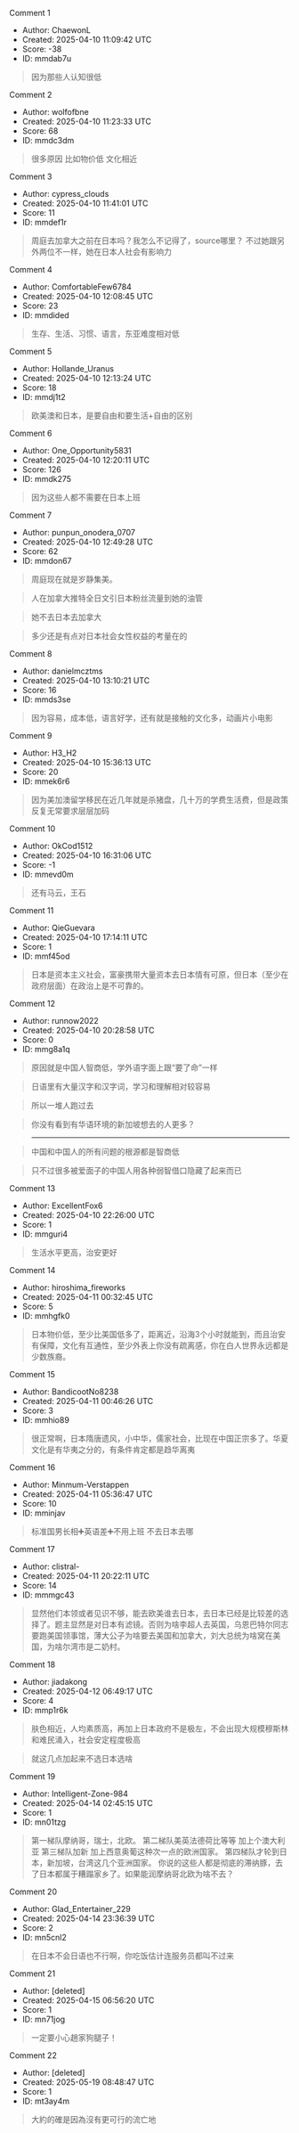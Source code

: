 Comment 1

- Author: ChaewonL
- Created: 2025-04-10 11:09:42 UTC
- Score: -38
- ID: mmdab7u

> 因为那些人认知很低

Comment 2

- Author: wolfofbne
- Created: 2025-04-10 11:23:33 UTC
- Score: 68
- ID: mmdc3dm

> 很多原因 比如物价低 文化相近

Comment 3

- Author: cypress_clouds
- Created: 2025-04-10 11:41:01 UTC
- Score: 11
- ID: mmdef1r

> 周庭去加拿大之前在日本吗？我怎么不记得了，source哪里？
> 不过她跟另外两位不一样，她在日本人社会有影响力

Comment 4

- Author: ComfortableFew6784
- Created: 2025-04-10 12:08:45 UTC
- Score: 23
- ID: mmdided

> 生存、生活、习惯、语言，东亚难度相对低

Comment 5

- Author: Hollande_Uranus
- Created: 2025-04-10 12:13:24 UTC
- Score: 18
- ID: mmdj1t2

> 欧美澳和日本，是要自由和要生活+自由的区别

Comment 6

- Author: One_Opportunity5831
- Created: 2025-04-10 12:20:11 UTC
- Score: 126
- ID: mmdk275

> 因为这些人都不需要在日本上班

Comment 7

- Author: punpun_onodera_0707
- Created: 2025-04-10 12:49:28 UTC
- Score: 62
- ID: mmdon67

> 周庭现在就是岁静集美。

> 人在加拿大推特全日文引日本粉丝流量到她的油管

> 她不去日本去加拿大

> 多少还是有点对日本社会女性权益的考量在的

Comment 8

- Author: danielmcztms
- Created: 2025-04-10 13:10:21 UTC
- Score: 16
- ID: mmds3se

> 因为容易，成本低，语言好学，还有就是接触的文化多，动画片小电影

Comment 9

- Author: H3_H2
- Created: 2025-04-10 15:36:13 UTC
- Score: 20
- ID: mmek6r6

> 因为美加澳留学移民在近几年就是杀猪盘，几十万的学费生活费，但是政策反复无常要求层层加码

Comment 10

- Author: OkCod1512
- Created: 2025-04-10 16:31:06 UTC
- Score: -1
- ID: mmevd0m

> 还有马云，王石

Comment 11

- Author: QieGuevara
- Created: 2025-04-10 17:14:11 UTC
- Score: 1
- ID: mmf45od

> 日本是资本主义社会，富豪携带大量资本去日本情有可原，但日本（至少在政府层面）在政治上是不可靠的。

Comment 12

- Author: runnow2022
- Created: 2025-04-10 20:28:58 UTC
- Score: 0
- ID: mmg8a1q

> 原因就是中国人智商低，学外语字面上跟“要了命”一样

> 日语里有大量汉字和汉字词，学习和理解相对较容易

> 所以一堆人跑过去

> 你没有看到有华语环境的新加坡想去的人更多？

> ----------------------------

> 中国和中国人的所有问题的根源都是智商低

> 只不过很多被爱面子的中国人用各种弱智借口隐藏了起来而已

Comment 13

- Author: ExcellentFox6
- Created: 2025-04-10 22:26:00 UTC
- Score: 1
- ID: mmguri4

> 生活水平更高，治安更好

Comment 14

- Author: hiroshima_fireworks
- Created: 2025-04-11 00:32:45 UTC
- Score: 5
- ID: mmhgfk0

> 日本物价低，至少比美国低多了，距离近，沿海3个小时就能到，而且治安有保障，文化有互通性，至少外表上你没有疏离感，你在白人世界永远都是少数族裔。

Comment 15

- Author: BandicootNo8238
- Created: 2025-04-11 00:46:26 UTC
- Score: 3
- ID: mmhio89

> 很正常啊，日本隋唐遗风，小中华，儒家社会，比现在中国正宗多了。华夏文化是有华夷之分的，有条件肯定都是趋华离夷

Comment 16

- Author: Minmum-Verstappen
- Created: 2025-04-11 05:36:47 UTC
- Score: 10
- ID: mminjav

> 标准国男长相➕英语差➕不用上班 不去日本去哪

Comment 17

- Author: clistral-
- Created: 2025-04-11 20:22:11 UTC
- Score: 14
- ID: mmmgc43

> 显然他们本领或者见识不够，能去欧美谁去日本，去日本已经是比较差的选择了。题主显然是对日本有滤镜。否则为啥李超人去英国，乌恩巴特尔同志要跑美国领事馆，薄大公子为啥要去美国和加拿大，刘大总统为啥窝在美国，为啥尔湾市是二奶村。

Comment 18

- Author: jiadakong
- Created: 2025-04-12 06:49:17 UTC
- Score: 4
- ID: mmp1r6k

> 肤色相近，人均素质高，再加上日本政府不是极左，不会出现大规模穆斯林和难民涌入，社会安定程度极高

> 就这几点加起来不选日本选啥

Comment 19

- Author: Intelligent-Zone-984
- Created: 2025-04-14 02:45:15 UTC
- Score: 1
- ID: mn01tzg

> 第一梯队摩纳哥，瑞士，北欧。 第二梯队美英法德荷比等等 加上个澳大利亚 第三梯队加新 加上西意奥葡这种次一点的欧洲国家。 第四梯队才轮到日本，新加坡，台湾这几个亚洲国家。 你说的这些人都是彻底的滞纳豚，去了日本都属于糟蹋家乡了。如果能润摩纳哥北欧为啥不去？

Comment 20

- Author: Glad_Entertainer_229
- Created: 2025-04-14 23:36:39 UTC
- Score: 2
- ID: mn5cnl2

> 在日本不会日语也不行啊，你吃饭估计连服务员都叫不过来

Comment 21

- Author: [deleted]
- Created: 2025-04-15 06:56:20 UTC
- Score: 1
- ID: mn71jog

> 一定要小心趙家狗腿子！

Comment 22

- Author: [deleted]
- Created: 2025-05-19 08:48:47 UTC
- Score: 1
- ID: mt3ay4m

> 大約的確是因為沒有更可行的流亡地
